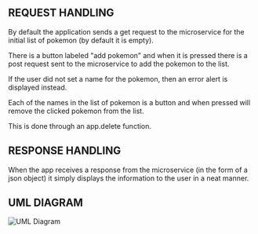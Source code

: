 <h2>REQUEST HANDLING</h2>
<p>By default the application sends a get request to the microservice for the initial list of pokemon (by default it is empty). </p>
<p>There is a button labeled "add pokemon" and when it is pressed there is a post request sent to the microservice to add the pokemon to the list.</p>
<p>        If the user did not set a name for the pokemon, then an error alert is displayed instead.</p>
<p>Each of the names in the list of pokemon is a button and when pressed will remove the clicked pokemon from the list.</p>
<p>    This is done through an app.delete function.</p>
<h2>RESPONSE HANDLING</h2>
<p>When the app receives a response from the microservice (in the form of a json object) it simply displays the information to the user in a neat manner.</p>
<h2>UML DIAGRAM</h2>

![UML Diagram](https://github.com/MasonSchuster13/Pokedex/assets/52943710/205eea19-da38-4c92-b83a-f7370c812dbe)
